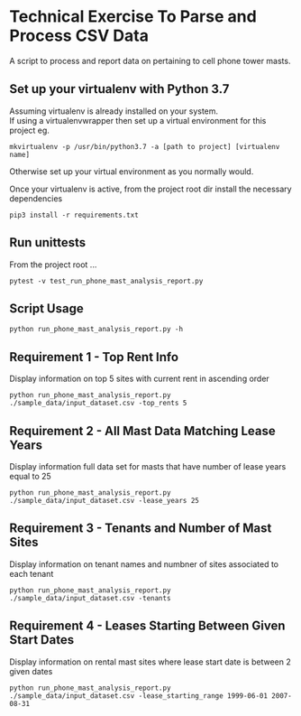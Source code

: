 # Technical Exercise To Parse and Process CSV Data

A script to process and report data on pertaining to cell phone tower masts.

## Set up your virtualenv with Python 3.7

Assuming virtualenv is already installed on your system.  
If using a virtualenvwrapper then set up a virtual environment for this project 
eg.
```
mkvirtualenv -p /usr/bin/python3.7 -a [path to project] [virtualenv name]
```
Otherwise set up your virtual environment as you normally would.  

Once your virtualenv is active, from the project root dir install the necessary dependencies

```
pip3 install -r requirements.txt
```

## Run unittests
From the project root ...
``` 
pytest -v test_run_phone_mast_analysis_report.py
```


## Script Usage
```
python run_phone_mast_analysis_report.py -h
```

## Requirement 1 - Top Rent Info
Display information on top 5 sites with current rent in ascending order
```
python run_phone_mast_analysis_report.py ./sample_data/input_dataset.csv -top_rents 5
``` 


## Requirement 2 - All Mast Data Matching Lease Years
Display information full data set for masts that have number of lease years equal to 25
```
python run_phone_mast_analysis_report.py ./sample_data/input_dataset.csv -lease_years 25
``` 

## Requirement 3 - Tenants and Number of Mast Sites
Display information on tenant names and numbner of sites associated to each tenant
```
python run_phone_mast_analysis_report.py ./sample_data/input_dataset.csv -tenants 
```


## Requirement 4 - Leases Starting Between Given Start Dates
Display information on rental mast sites where lease start date is between 2 given dates
```
python run_phone_mast_analysis_report.py ./sample_data/input_dataset.csv -lease_starting_range 1999-06-01 2007-08-31
``` 
